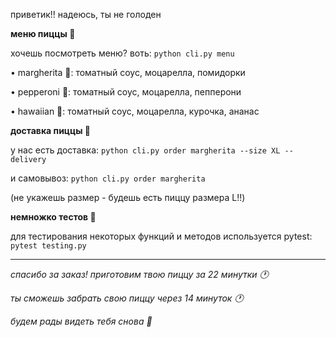 приветик!! надеюсь, ты не голоден

**меню пиццы 🐷**

хочешь посмотреть меню? воть: `python cli.py menu`

• margherita 🍅: томатный соус, моцарелла, помидорки

• pepperoni 🍕: томатный соус, моцарелла, пепперони

• hawaiian 🍍: томатный соус, моцарелла, курочка, ананас

**доставка пиццы 🐷**

у нас есть доставка: `python cli.py order margherita --size XL --delivery`

и самовывоз: `python cli.py order margherita`

(не укажешь размер - будешь есть пиццу размера L!!)


**немножко тестов 🐷**

для тестирования некоторых функций и методов используется pytest: `pytest testing.py`



----------------

*спасибо за заказ! приготовим твою пиццу за 22 минутки 🕐*

 *ты сможешь забрать свою пиццу через 14 минуток 🕐*
 
*будем рады видеть тебя снова 🧡*
